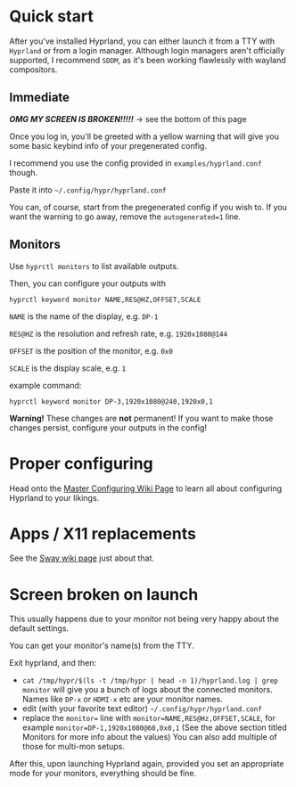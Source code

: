 # Quick start

After you've installed Hyprland, you can either launch it from a TTY with `Hyprland` or from a login manager. Although login managers aren't officially supported, I recommend `SDDM`, as it's been working flawlessly with wayland compositors.

## Immediate

***OMG MY SCREEN IS BROKEN!!!!!*** -> see the bottom of this page

Once you log in, you'll be greeted with a yellow warning that will give you some basic keybind info of your pregenerated config.

I recommend you use the config provided in `examples/hyprland.conf` though.

Paste it into `~/.config/hypr/hyprland.conf`

You can, of course, start from the pregenerated config if you wish to. If you want the warning to go away, remove the `autogenerated=1` line.

## Monitors

Use `hyprctl monitors` to list available outputs.

Then, you can configure your outputs with 
```
hyprctl keyword monitor NAME,RES@HZ,OFFSET,SCALE
```

`NAME` is the name of the display, e.g. `DP-1`

`RES@HZ` is the resolution and refresh rate, e.g. `1920x1080@144`

`OFFSET` is the position of the monitor, e.g. `0x0`

`SCALE` is the display scale, e.g. `1`

example command:
```
hyprctl keyword monitor DP-3,1920x1080@240,1920x0,1
```

**Warning!** These changes are **not** permanent! If you want to make those changes persist, configure your outputs in the config!

# Proper configuring

Head onto the [Master Configuring Wiki Page](https://github.com/vaxerski/Hyprland/wiki/Configuring-Hyprland) to learn all about configuring Hyprland to your likings.

# Apps / X11 replacements

See the [Sway wiki page](https://github.com/swaywm/sway/wiki/Useful-add-ons-for-sway) just about that.

# Screen broken on launch

This usually happens due to your monitor not being very happy about the default settings.

You can get your monitor's name(s) from the TTY.

Exit hyprland, and then:
 - `cat /tmp/hypr/$(ls -t /tmp/hypr | head -n 1)/hyprland.log | grep monitor` will give you a bunch of logs about the connected monitors. Names like `DP-x` or `HDMI-x` etc are your monitor names.
 - edit (with your favorite text editor) `~/.config/hypr/hyprland.conf`
 - replace the `monitor=` line with `monitor=NAME,RES@Hz,OFFSET,SCALE`, for example `monitor=DP-1,1920x1080@60,0x0,1` (See the above section titled Monitors for more info about the values) You can also add multiple of those for multi-mon setups.

After this, upon launching Hyprland again, provided you set an appropriate mode for your monitors, everything should be fine.
